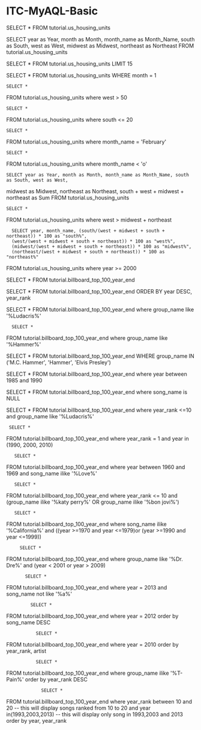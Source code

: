 # ITC-MyAQL-Basic
SELECT *
  FROM tutorial.us_housing_units
  
  SELECT year as Year, month as Month, month_name as Month_Name, south as South, west as West,
  midwest as Midwest, northeast as Northeast FROM tutorial.us_housing_units
  
  SELECT *
  FROM tutorial.us_housing_units
  LIMIT 15
  
  SELECT *
  FROM tutorial.us_housing_units
  WHERE month = 1
  
    SELECT *
  FROM tutorial.us_housing_units
  where west > 50
  
    SELECT *
  FROM tutorial.us_housing_units
  where south <= 20
  
    SELECT *
  FROM tutorial.us_housing_units
  where month_name = 'February'
  
    SELECT *
  FROM tutorial.us_housing_units
  where month_name < 'o'
  
    SELECT year as Year, month as Month, month_name as Month_Name, south as South, west as West,
  midwest as Midwest, northeast as Northeast,
  south + west + midwest + northeast as Sum FROM tutorial.us_housing_units 
  
    SELECT *
  FROM tutorial.us_housing_units
  where west > midwest + northeast
  
      SELECT year, month_name, (south/(west + midwest + south + northeast)) * 100 as "south%",
      (west/(west + midwest + south + northeast)) * 100 as "west%",
      (midwest/(west + midwest + south + northeast)) * 100 as "midwest%",
      (northeast/(west + midwest + south + northeast)) * 100 as "northeast%"
  FROM tutorial.us_housing_units
  where year >= 2000
  
  SELECT * FROM tutorial.billboard_top_100_year_end
  
  SELECT *
  FROM tutorial.billboard_top_100_year_end
 ORDER BY year DESC, year_rank
 
   SELECT *
  FROM tutorial.billboard_top_100_year_end
  where group_name like '%Ludacris%'
 

  
      SELECT *
  FROM tutorial.billboard_top_100_year_end
  where group_name like '%Hammer%'
  
  SELECT *
  FROM tutorial.billboard_top_100_year_end
 WHERE group_name IN ('M.C. Hammer', 'Hammer', 'Elvis Presley')
 
   SELECT *
  FROM tutorial.billboard_top_100_year_end
  where year between 1985 and 1990

   SELECT *
  FROM tutorial.billboard_top_100_year_end
  where song_name is NULL
  
   SELECT *
  FROM tutorial.billboard_top_100_year_end
  where year_rank <=10 and  group_name like '%Ludacris%'
  
     SELECT *
  FROM tutorial.billboard_top_100_year_end
  where year_rank = 1 and year in (1990, 2000, 2010)
  
       SELECT *
  FROM tutorial.billboard_top_100_year_end
  where year between 1960 and 1969
  and  song_name ilike '%Love%'
  
       SELECT *
  FROM tutorial.billboard_top_100_year_end
  where year_rank <= 10
  and (group_name ilike '%katy perry%' OR group_name ilike '%bon jovi%')
  
       SELECT *
  FROM tutorial.billboard_top_100_year_end
  where song_name ilike '%California%'
  and ((year >=1970 and year <=1979)or (year >=1990 and year <=1999))
  
         SELECT *
  FROM tutorial.billboard_top_100_year_end
  where group_name like '%Dr. Dre%' and (year < 2001 or year > 2009)
  
           SELECT *
  FROM tutorial.billboard_top_100_year_end
  where year = 2013 and song_name not like '%a%'
  
             SELECT *
  FROM tutorial.billboard_top_100_year_end
  where year = 2012
  order by song_name DESC
  
               SELECT *
  FROM tutorial.billboard_top_100_year_end
  where year = 2010
  order by year_rank, artist
  
               SELECT *
  FROM tutorial.billboard_top_100_year_end
  where group_name ilike '%T-Pain%'
  order by year_rank DESC
  
                 SELECT *
  FROM tutorial.billboard_top_100_year_end
  where year_rank between 10 and 20 -- this will display songs ranked from 10 to 20
  and year in(1993,2003,2013) -- this will display only song in 1993,2003 and 2013
  order by year, year_rank

